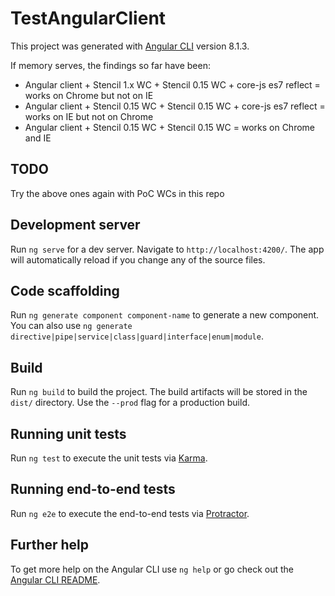 # TestAngularClient

This project was generated with [Angular CLI](https://github.com/angular/angular-cli) version 8.1.3.

If memory serves, the findings so far have been:

* Angular client + Stencil 1.x WC + Stencil 0.15 WC + core-js es7 reflect = works on Chrome but not on IE
* Angular client + Stencil 0.15 WC + Stencil 0.15 WC + core-js es7 reflect = works on IE but not on Chrome
* Angular client + Stencil 0.15 WC + Stencil 0.15 WC = works on Chrome and IE

## TODO

Try the above ones again with PoC WCs in this repo

## Development server

Run `ng serve` for a dev server. Navigate to `http://localhost:4200/`. The app will automatically reload if you change any of the source files.

## Code scaffolding

Run `ng generate component component-name` to generate a new component. You can also use `ng generate directive|pipe|service|class|guard|interface|enum|module`.

## Build

Run `ng build` to build the project. The build artifacts will be stored in the `dist/` directory. Use the `--prod` flag for a production build.

## Running unit tests

Run `ng test` to execute the unit tests via [Karma](https://karma-runner.github.io).

## Running end-to-end tests

Run `ng e2e` to execute the end-to-end tests via [Protractor](http://www.protractortest.org/).

## Further help

To get more help on the Angular CLI use `ng help` or go check out the [Angular CLI README](https://github.com/angular/angular-cli/blob/master/README.md).
